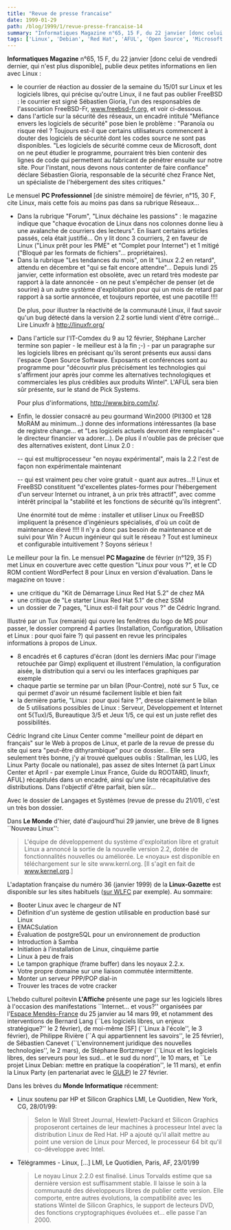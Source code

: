 ```yaml
---
title: "Revue de presse francaise"
date: 1999-01-29
path: /blog/1999/1/revue-presse-francaise-14
summary: "Informatiques Magazine n°65, 15 F, du 22 janvier [donc celui de vendredi dernier, qui n'est plus disponible], publie deux petites informations en lien avec Linux : le courrier de réaction au dossier de la semaine du 15/01 sur Linux et les logiciels libres, qui précise qu'outre Linux, il ne faut pas oublier FreeBSD : le courrier est signé Sébastien Gioria, l'un des responsables de l'association FreeBSD-Fr, www.freebsd-fr.org, et voir ci-dessous."
tags: ['Linux', 'Debian', 'Red Hat', 'AFUL', 'Open Source', 'Microsoft']
---
```


<P><B>Informatiques Magazine</B> n°65, 15 F, du 22 janvier [donc celui de
vendredi dernier, qui n'est plus disponible], publie deux petites
informations en lien avec Linux :</P>

<UL>

<LI>le courrier de réaction au dossier de la semaine du 15/01 sur Linux et
les logiciels libres, qui précise qu'outre Linux, il ne faut pas oublier
FreeBSD : le courrier est signé Sébastien Gioria, l'un des responsables
de l'association FreeBSD-Fr, <A HREF="http://www.freebsd-fr.org/">www.freebsd-fr.org</A>, et voir
ci-dessous.
<LI>dans l'article sur la sécurité des réseaux, un encadré intitulé
"Méfiance envers les logiciels de sécurité" pose bien le problème :
"Paranoïa ou risque réel ? Toujours est-il que certains utilisateurs
commencent à douter des logiciels de sécurité dont les codes source ne
sont pas disponibles. "Les logiciels de sécurité comme ceux de
Microsoft, dont on ne peut étudier le programme, pourraient très bien
contenir des lignes de code qui permettent au fabricant de pénétrer
ensuite sur notre site. Pour l'instant, nous devons nous contenter de
faire confiance" déclare Sébastien Gioria, responsable de la sécurité
chez France Net, un spécialiste de l'hébergement des sites critiques."
</UL>

<P>Le mensuel <B>PC Professionnel</B> [de sinistre mémoire] de février, n°15,
30 F, cite Linux, mais cette fois au moins pas dans sa rubrique Réseaux...</P>

<UL>

<LI>Dans la rubrique "Forum", "Linux déchaine les passions" : le magazine
indique que "chaque évocation de Linux dans nos colonnes donne lieu à
une avalanche de courriers des lecteurs". En lisant certains articles
passés, cela était justifié... On y lit donc 3 courriers, 2 en faveur de
Linux ("Linux prêt pour les PME" et "Complet pour Internet") et 1 mitigé
("Bloqué par les formats de fichiers"... propriétaires).
<LI>Dans la rubrique "Les tendances du mois", on lit "Linux 2.2 en
retard", attendu en décembre et "qui se fait encore attendre"... Depuis
lundi 25 janvier, cette information est obsolète, avec un retard très
modeste par rapport à la date annoncée - on ne peut s'empêcher de penser
(et de sourire) à un autre système d'exploitation pour qui un mois de
retard par rapport à sa sortie annoncée, et toujours reportée, est une
pacotille !!!!
<BR>

De plus, pour illustrer la réactivité de la communauté Linux, il faut
savoir qu'un bug détecté dans la version 2.2 sortie lundi vient d'être
corrigé... Lire Linuxfr à http://linuxfr.org/
<LI>Dans l'article sur l'IT-Comdex du 9 au 12 février, Stéphane Larcher
termine son papier - le meilleur est à la fin ;-) - par un paragraphe
sur les logiciels libres en précisant qu'ils seront présents eux aussi
dans l'espace Open Source Software. Exposants et conférences sont au
programme pour "découvrir plus précisément les technologies qui
s'affirment jour après jour comme les alternatives technologiques et
commerciales les plus crédibles aux produits Wintel". L'AFUL sera bien
sûr présente, sur le stand de Pick Systems.
<BR>

Pour plus d'informations, <A HREF="http://www.birp.com/lx/">http://www.birp.com/lx/</A>.
<LI>Enfin, le dossier consacré au peu gourmand Win2000 (PII300 et 128
MoRAM au minimum...) donne des informations intéressantes (la base de
registre change... et "Les logiciels actuels devront être remplacés" -
le directeur financier va adorer...). De plus il n'oublie pas de
préciser que des alternatives existent, dont Linux 2.0 :
<BR>

-- qui est multiprocesseur "en noyau expérimental", mais la 2.2 l'est de
façon non expérimentale maintenant
<BR>

-- qui est vraiment peu cher voire gratuit - quant aux autres...!!
Linux et FreeBSD constituent "d'excellentes plates-formes pour
l'hébergement d'un serveur Internet ou intranet, à un prix très
attractif", avec comme intérêt principal la "stabilité et les fonctions
de sécurité qu'ils intègrent".
<BR>

Une énormité tout de même : installer et utiliser Linux ou FreeBSD
impliquent la présence d'ingénieurs spécialisés, d'où un coût de
maintenance élevé !!!! Il n'y a donc pas besoin de maintenance et de
suivi pour Win ? Aucun ingénieur qui suit le réseau ?  Tout est lumineux
et configurable intuitivement ? Soyons sérieux !
</UL>

<P>Le meilleur pour la fin.
Le mensuel <B>PC Magazine</B> de février (n°129, 35 F) met Linux en couverture
avec cette question "Linux pour vous ?", et le CD ROM contient
WordPerfect 8 pour Linux en version d'évaluation.
Dans le magazine on touve :</P>

<UL>

<LI>une critique du "Kit de Démarrage Linux Red Hat 5.2" de chez MA
<LI>une critique de "Le starter Linux Red Hat 5.1" de chez SSM
<LI>un dossier de 7 pages, "Linux est-il fait pour vous ?" de Cédric
Ingrand.
</UL>

<P>Illustré par un Tux (remanié) qui ouvre les fenêtres du logo de MS pour
passer, le dossier comprend 4 parties (Installation, Configuration,
Utilisation et Linux : pour quoi faire ?) qui passent en revue les
principales informations à propos de Linux.</P>

<UL>

<LI>8 encadrés et 6 captures d'écran (dont les derniers iMac pour l'image
retouchée par Gimp) expliquent et illustrent l'émulation, la
configuration aisée, la distribution qui a servi ou les interfaces
graphiques par exemple
<LI>chaque partie se termine par un bilan (Pour-Contre), noté sur 5 Tux,
ce qui permet d'avoir un résumé facilement lisible et bien fait
<LI>la dernière partie, "Linux : pour quoi faire ?", dresse clairement le
bilan de 5 utilisations possibles de Linux : Serveur, Développement et
Internet ont 5(Tux)/5, Bureautique 3/5 et Jeux 1/5, ce qui est un juste
reflet des possibilités.
</UL>

<P>Cédric Ingrand cite Linux Center comme "meilleur point de départ en
français" sur le Web à propos de Linux, et parle de la revue de presse
du site qui sera "peut-être dithyrambique" pour ce dossier... Elle sera
seulement très bonne, j'y ai trouvé quelques oublis : Stallman, les LUG,
les Linux Party (locale ou nationale), pas assez de sites Internet (à
part Linux Center et April - par exemple Linux France, Guide du ROOTARD,
linuxfr, AFUL) récapitulés dans un encadré, ainsi qu'une liste
récapitulative des distributions. Dans l'objectif d'être parfait, bien
sûr...</P>

<P>Avec le dossier de Langages et Systèmes (revue de presse du 21/01),
c'est un très bon dossier.</P>

<P>
Dans <B>Le Monde</B> d'hier, daté d'aujourd'hui 29 janvier, une brève
de 8 lignes ``Nouveau Linux'':
</P>

<BLOCKQUOTE>
L'équipe de développement du système d'exploitation libre et gratuit Linux
a annoncé la sortie de la nouvelle version 2.2, dotée de fonctionnalités
nouvelles ou améliorée. Le «noyau» est disponible en téléchargement
sur le site www.kernl.org. [Il s'agit en fait de <A HREF="http://www.kernel.org/">www.kernel.org</A>.]
</BLOCKQUOTE>
<P>
L'adaptation française du numéro 36 (janvier 1999) de la
<B>Linux-Gazette</B> est disponible sur les sites habituels (<A HREF="http://www.linux-france.com/article/lgazette/index.html">sur
WLFC</A> par exemple). Au sommaire:
</P>

<UL>

<LI>Booter Linux avec le chargeur de NT
<LI>Définition d'un système de gestion utilisable en production basé sur
Linux
<LI>EMACSulation
<LI>Évaluation de postgreSQL pour un environnement de production
<LI>Introduction à Samba
<LI>Initiation à l'installation de Linux, cinquième partie
<LI>Linux à peu de frais
<LI>Le tampon graphique (frame buffer) dans les noyaux 2.2.x.
<LI>Votre propre domaine sur une liaison commutée intermittente.
<LI>Monter un serveur PPP/POP dial-in
<LI>Trouver les traces de votre cracker
</UL>

<P>
L'hebdo culturel poitevin <B>L'Affiche</B> présente une page sur
les logiciels libres à l'occasion des manifestations ``Internet... et
vous?'' organisées par l'<A HREF="http://w3emf.univ-poitiers.fr/">Espace
Mendès-France</A> du 25 janvier au 14 mars 99, et notamment des
interventions de Bernard Lang (``Les logiciels libres, un enjeux
stratégique?'' le 2 février), de moi-même [SF] (``Linux à l'école'', le
3 février), de Philippe Rivière (``A qui appartiennent les savoirs'',
le 25 février), de Sébastien Canevet (``L'environnement juridique des
nouvelles technologies'', le 2 mars), de Stéphane Bortzmeyer (``Linux
et les logiciels libres, des serveurs pour les sud... et le sud du
nord'', le 10 mars, et ``Le projet Linux Debian: mettre en pratique la
coopération'', le 11 mars), et enfin la Linux Party (en partenariat avec
le <A HREF="http://news.pcl.fr/gulp/">GULP</A>) le 27 février.
</P>

<P>
Dans les brèves du <B>Monde Informatique</B> récemment:
</P>

<UL>

<LI> Linux soutenu par HP et Silicon
Graphics
LMI, Le Quotidien, New York, CG, 28/01/99:

<BLOCKQUOTE>
Selon le Wall Street Journal, Hewlett-Packard et Silicon
Graphics proposeront certaines de leur machines à
processeur Intel avec la distribution Linux de Red Hat. HP
a ajouté qu'il allait mettre au point une version de Linux
pour Merced, le processeur 64 bit qu'il co-développe avec
Intel.
</BLOCKQUOTE>


<LI>Télégrammes - Linux, [...]
LMI, Le Quotidien, Paris, AF, 23/01/99

<BLOCKQUOTE>
Le noyau Linux 2.2.0 est finalisé. Linus Torvalds estime
que sa dernière version est suffisamment stable. Il laisse le
soin à la communauté des développeurs libres de publier
cette version. Elle comporte, entre autres évolutions, la
compatibilité avec les stations Wintel de Silicon Graphics,
le support de lecteurs DVD, des fonctions cryptographiques
évoluées et... elle passe l'an 2000.
</BLOCKQUOTE>
</UL>


